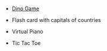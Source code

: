 + [Dino Game](https://github.com/S4nton/Web-projects/tree/master/Dino)

+ Flash card with capitals of countries

+ Virtual Piano

+ Tic Tac Toe
